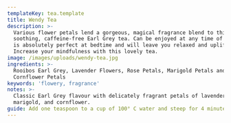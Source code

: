 ```yaml
---
templateKey: tea.template
title: Wendy Tea
description: >-
  Various flower petals lend a gorgeous, magical fragrance blend to this
  soothing, caffeine-free Earl Grey tea. Can be enjoyed at any time of day but
  is absolutely perfect at bedtime and will leave you relaxed and uplifted.
  Increase your mindfulness with this lovely tea.
image: /images/uploads/wendy-tea.jpg
ingredients: >-
  Rooibos Earl Grey, Lavender Flowers, Rose Petals, Marigold Petals and
  Cornflower Petals
keywords: 'flowery, fragrance'
notes: >-
  Classic Earl Grey flavour with delicately fragrant petals of lavender, rose,
  marigold, and cornflower.
guide: Add one teaspoon to a cup of 100° C water and steep for 4 minutes.
---
```


